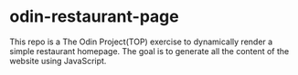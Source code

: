 # odin-restaurant-page

This repo is a The Odin Project(TOP) exercise to dynamically render a simple restaurant homepage. The goal is to generate all the content of the website using JavaScript.